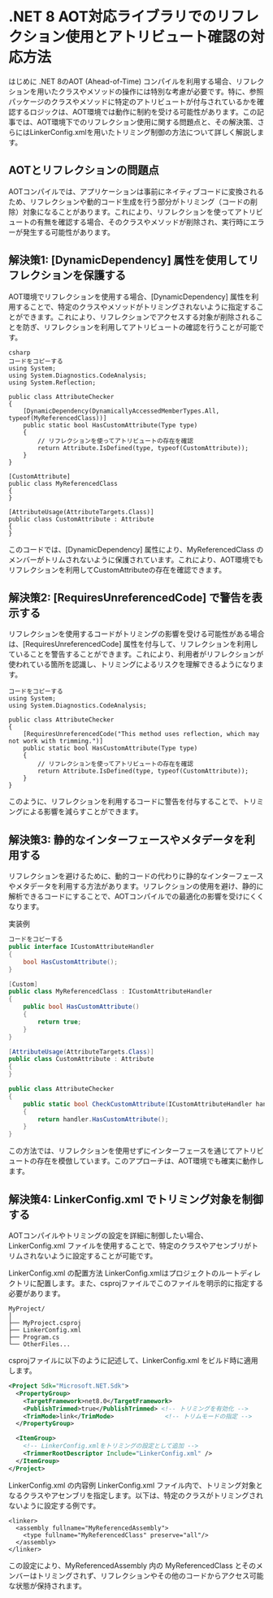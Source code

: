 # .NET 8 AOT対応ライブラリでのリフレクション使用とアトリビュート確認の対応方法
はじめに
.NET 8のAOT (Ahead-of-Time) コンパイルを利用する場合、リフレクションを用いたクラスやメソッドの操作には特別な考慮が必要です。特に、参照パッケージのクラスやメソッドに特定のアトリビュートが付与されているかを確認するロジックは、AOT環境では動作に制約を受ける可能性があります。この記事では、AOT環境下でのリフレクション使用に関する問題点と、その解決策、さらにはLinkerConfig.xmlを用いたトリミング制御の方法について詳しく解説します。

## AOTとリフレクションの問題点
AOTコンパイルでは、アプリケーションは事前にネイティブコードに変換されるため、リフレクションや動的コード生成を行う部分がトリミング（コードの削除）対象になることがあります。これにより、リフレクションを使ってアトリビュートの有無を確認する場合、そのクラスやメソッドが削除され、実行時にエラーが発生する可能性があります。

## 解決策1: [DynamicDependency] 属性を使用してリフレクションを保護する
AOT環境でリフレクションを使用する場合、[DynamicDependency] 属性を利用することで、特定のクラスやメソッドがトリミングされないように指定することができます。これにより、リフレクションでアクセスする対象が削除されることを防ぎ、リフレクションを利用してアトリビュートの確認を行うことが可能です。

```実装例
csharp
コードをコピーする
using System;
using System.Diagnostics.CodeAnalysis;
using System.Reflection;

public class AttributeChecker
{
    [DynamicDependency(DynamicallyAccessedMemberTypes.All, typeof(MyReferencedClass))]
    public static bool HasCustomAttribute(Type type)
    {
        // リフレクションを使ってアトリビュートの存在を確認
        return Attribute.IsDefined(type, typeof(CustomAttribute));
    }
}

[CustomAttribute]
public class MyReferencedClass
{
}

[AttributeUsage(AttributeTargets.Class)]
public class CustomAttribute : Attribute
{
}
```
このコードでは、[DynamicDependency] 属性により、MyReferencedClass のメンバーがトリムされないように保護されています。これにより、AOT環境でもリフレクションを利用してCustomAttributeの存在を確認できます。

## 解決策2: [RequiresUnreferencedCode] で警告を表示する
リフレクションを使用するコードがトリミングの影響を受ける可能性がある場合は、[RequiresUnreferencedCode] 属性を付与して、リフレクションを利用していることを警告することができます。これにより、利用者がリフレクションが使われている箇所を認識し、トリミングによるリスクを理解できるようになります。

```実装例 csharp
コードをコピーする
using System;
using System.Diagnostics.CodeAnalysis;

public class AttributeChecker
{
    [RequiresUnreferencedCode("This method uses reflection, which may not work with trimming.")]
    public static bool HasCustomAttribute(Type type)
    {
        // リフレクションを使ってアトリビュートの存在を確認
        return Attribute.IsDefined(type, typeof(CustomAttribute));
    }
}
```
このように、リフレクションを利用するコードに警告を付与することで、トリミングによる影響を減らすことができます。

## 解決策3: 静的なインターフェースやメタデータを利用する
リフレクションを避けるために、動的コードの代わりに静的なインターフェースやメタデータを利用する方法があります。リフレクションの使用を避け、静的に解析できるコードにすることで、AOTコンパイルでの最適化の影響を受けにくくなります。

実装例
```csharp
コードをコピーする
public interface ICustomAttributeHandler
{
    bool HasCustomAttribute();
}

[Custom]
public class MyReferencedClass : ICustomAttributeHandler
{
    public bool HasCustomAttribute()
    {
        return true;
    }
}

[AttributeUsage(AttributeTargets.Class)]
public class CustomAttribute : Attribute
{
}

public class AttributeChecker
{
    public static bool CheckCustomAttribute(ICustomAttributeHandler handler)
    {
        return handler.HasCustomAttribute();
    }
}
```
この方法では、リフレクションを使用せずにインターフェースを通じてアトリビュートの存在を模倣しています。このアプローチは、AOT環境でも確実に動作します。

## 解決策4: LinkerConfig.xml でトリミング対象を制御する
AOTコンパイルやトリミングの設定を詳細に制御したい場合、LinkerConfig.xml ファイルを使用することで、特定のクラスやアセンブリがトリムされないように設定することが可能です。

LinkerConfig.xml の配置方法
LinkerConfig.xmlはプロジェクトのルートディレクトリに配置します。また、csprojファイルでこのファイルを明示的に指定する必要があります。

```コードをコピーする
MyProject/
│
├── MyProject.csproj
├── LinkerConfig.xml
├── Program.cs
└── OtherFiles...
```
csprojファイルに以下のように記述して、LinkerConfig.xml をビルド時に適用します。

```xml コードをコピーする
<Project Sdk="Microsoft.NET.Sdk">
  <PropertyGroup>
    <TargetFramework>net8.0</TargetFramework>
    <PublishTrimmed>true</PublishTrimmed> <!-- トリミングを有効化 -->
    <TrimMode>link</TrimMode>              <!-- トリムモードの指定 -->
  </PropertyGroup>

  <ItemGroup>
    <!-- LinkerConfig.xmlをトリミングの設定として追加 -->
    <TrimmerRootDescriptor Include="LinkerConfig.xml" />
  </ItemGroup>
</Project>
```
LinkerConfig.xml の内容例
LinkerConfig.xml ファイル内で、トリミング対象となるクラスやアセンブリを指定します。以下は、特定のクラスがトリミングされないように設定する例です。

```xmlコードをコピーする
<linker>
  <assembly fullname="MyReferencedAssembly">
    <type fullname="MyReferencedClass" preserve="all"/>
  </assembly>
</linker>
```
この設定により、MyReferencedAssembly 内の MyReferencedClass とそのメンバーはトリミングされず、リフレクションやその他のコードからアクセス可能な状態が保持されます。